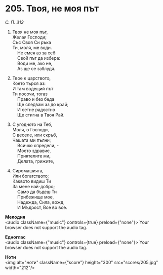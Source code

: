 # 205. Твоя, не моя път  

*С. П. 313*  

1. Твоя не моя път,  
Желая Господи;  
Със Своя Си ръка  
Ти, моля, ме води.  
    Не смея аз за себ  
    Свой път да избера:  
    Води ме, ако не,  
    Аз ще се заблудя.  

2. Твое е царството,  
Което търся аз:  
И там водещий път  
Ти посочи, тогаз  
    Право и без беда  
    Ще следвам аз до край;  
    И сетне радостно  
    Ще стигна в Твоя Рай.  

3. С угодното на Теб,  
Моля, о Господи,  
С веселе, или скръб,  
Чашата ми пълни;  
    Всичко определи, -  
    Моето здравие,  
    Приятелите ми,  
    Делата, грижите,  

4. Сиромашията,  
Или богатството;  
Каквото видиш Ти  
За мене най-добро;  
    Само да бъдеш Ти  
    Прибежище мое,  
    Надежда, Сила, вожд,  
    И Мъдрост, Все во все.  

__Мелодия__  
<audio className={"music"} controls={true} preload={"none"}><source src="mp3/205.mp3" type="audio/mpeg"/>
Your browser does not support the audio tag.
</audio>  

__Едноглас__  
<audio className={"music"} controls={true} preload={"none"}><source src="transp/205.mp3" type="audio/mpeg"/>
Your browser does not support the audio tag.
</audio>  

__Ноти__  
<img alt="ноти" className={"score"} height="300" src="scores/205.jpg" width="212"/>
